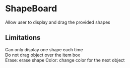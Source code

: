# ShapeBoard
Allow user to display and drag the provided shapes

## Limitations
Can only display one shape each time\
Do not drag object over the item box\
Erase: erase shape
Color: change color for the next object


